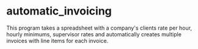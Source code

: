 # automatic_invoicing
This program takes a spreadsheet with a company's clients rate per hour, hourly minimums, supervisor rates and automatically creates multiple invoices with line items for each invoice.
